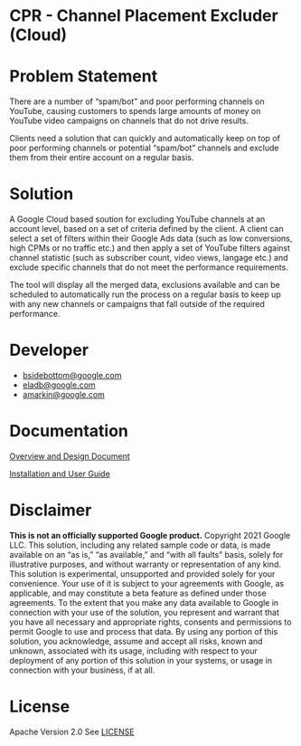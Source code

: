 # CPR - Channel Placement Excluder (Cloud)

# Problem Statement
There are a number of “spam/bot” and poor performing channels on YouTube, causing customers to spends large amounts of money on YouTube video campaigns on channels that do not drive results.

Clients need a solution that can quickly and automatically keep on top of poor performing channels or potential “spam/bot” channels and exclude them from their entire account on a regular basis.

# Solution
A Google Cloud based soution for excluding YouTube channels at an account level, based on a set of criteria defined by the client. A client can select a set of filters within their Google Ads data (such as low conversions, high CPMs or no traffic etc.) and then apply a set of YouTube filters against channel statistic (such as subscriber count, video views, langage etc.) and exclude specific channels that do not meet the performance requirements.

The tool will display all the merged data, exclusions available and can be scheduled to automatically run the process on a regular basis to keep up with any new channels or campaigns that fall outside of the required performance. 

# Developer
- bsidebottom@google.com
- eladb@google.com
- amarkin@google.com

# Documentation

[Overview and Design Document](https://docs.google.com/presentation/d/1rDplGtndGCnwsmfAQakLCH9eL-Cy5RTtYKyj4F4TxfE/edit?resourcekey=0-Vf_ZZstUULv13gmPm4X7Nw#slide=id.gdb48c65296_5_14)

[Installation and User Guide](https://docs.google.com/document/d/15dnP5g6jk0gd3BpF8Jc9d0qhzuRvmexbcnRgjWuooyU/edit?usp=sharing&resourcekey=0-ncS9bMmWOeIRnDLBe-y5hg)


# Disclaimer
**This is not an officially supported Google product.**
Copyright 2021 Google LLC. This solution, including any related sample code or data, is made available on an “as is,” “as available,” and “with all faults” basis, solely for illustrative purposes, and without warranty or representation of any kind. This solution is experimental, unsupported and provided solely for your convenience. Your use of it is subject to your agreements with Google, as applicable, and may constitute a beta feature as defined under those agreements.  To the extent that you make any data available to Google in connection with your use of the solution, you represent and warrant that you have all necessary and appropriate rights, consents and permissions to permit Google to use and process that data.  By using any portion of this solution, you acknowledge, assume and accept all risks, known and unknown, associated with its usage, including with respect to your deployment of any portion of this solution in your systems, or usage in connection with your business, if at all.


# License
Apache Version 2.0
See [LICENSE](LICENSE)
